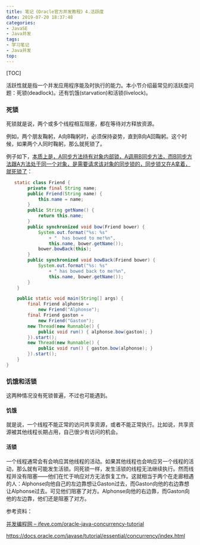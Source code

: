 ```yaml
---
title: 笔记《Oracle官方并发教程》4.活跃度
date: 2019-07-20 18:37:48
categories:
- JavaSE
- Java并发
tags:
- 学习笔记
- Java并发
top:
---
```




[TOC]

活跃性就是指一个并发应用程序能及时执行的能力。本小节介绍最常见的活跃度问题：死锁(deadlock)。还有饥饿(starvation)和活锁(livelock)。

### 死锁

死锁就是说，两个或多个线程相互阻塞，都在等待对方释放资源。

例如，两个朋友鞠躬，A向B鞠躬时，必须保持姿势，直到B向A回鞠躬。这个时候，如果两个人同时鞠躬，那么就死锁了。

例子如下，<u>本质上是，A同步方法持有对象内部锁，A调用B同步方法，而B同步方法跟A方法处于同一个对象，是需要请求该对象的同步锁的，同步锁又在A拿着，就死锁了</u>：

``` java
   static class Friend {
        private final String name;
        public Friend(String name) {
            this.name = name;
        }
        public String getName() {
            return this.name;
        }
        public synchronized void bow(Friend bower) {
            System.out.format("%s: %s"
                + "  has bowed to me!%n",
                this.name, bower.getName());
            bower.bowBack(this);
        }
        public synchronized void bowBack(Friend bower) {
            System.out.format("%s: %s"
                + " has bowed back to me!%n",
                this.name, bower.getName());
        }
    }

    public static void main(String[] args) {
        final Friend alphonse =
            new Friend("Alphonse");
        final Friend gaston =
            new Friend("Gaston");
        new Thread(new Runnable() {
            public void run() { alphonse.bow(gaston); }
        }).start();
        new Thread(new Runnable() {
            public void run() { gaston.bow(alphonse); }
        }).start();
    }
}
```

### 饥饿和活锁

这两种情况没有死锁普遍，不过也可能遇到。

#### 饥饿

就是说，一个线程不能正常的访问共享资源，或者不能正常执行。比如说，共享资源被其他线程长期占用，自己很少有访问的机会。

#### 活锁

一个线程通常会有会响应其他线程的活动。如果其他线程也会响应另一个线程的活动，那么就有可能发生活锁。同死锁一样，发生活锁的线程无法继续执行。然而线程并没有阻塞——他们在忙于响应对方无法恢复工作。这就相当于两个在走廊相遇的人：Alphonse向他自己的左边靠想让Gaston过去，而Gaston向他的右边靠想让Alphonse过去。可见他们阻塞了对方。Alphonse向他的右边靠，而Gaston向他的左边靠，他们还是阻塞了对方。

参考资料：

[并发编程网 – ifeve.com/oracle-java-concurrency-tutorial](<http://ifeve.com/oracle-java-concurrency-tutorial/>)

<https://docs.oracle.com/javase/tutorial/essential/concurrency/index.html>